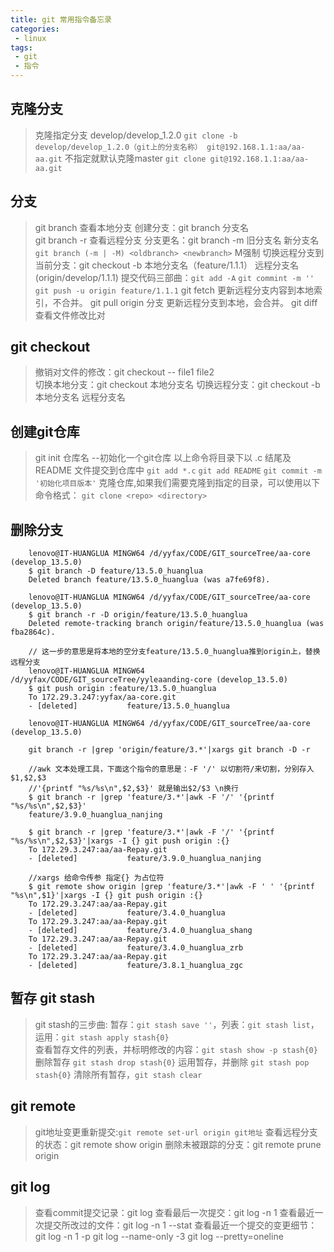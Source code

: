 ```yaml
---
title: git 常用指令备忘录
categories:
 - linux
tags: 
 - git
 - 指令
---
```


## 克隆分支

> 克隆指定分支 develop/develop_1.2.0 `git clone -b develop/develop_1.2.0（git上的分支名称） git@192.168.1.1:aa/aa-aa.git`
> 不指定就默认克隆master `git clone git@192.168.1.1:aa/aa-aa.git`

## 分支

> git branch 查看本地分支
> 创建分支：git branch 分支名  
> git branch -r 查看远程分支
> 分支更名：git branch -m 旧分支名 新分支名 `git branch (-m | -M) <oldbranch> <newbranch>` M强制
> 切换远程分支到当前分支：git checkout -b 本地分支名（feature/1.1.1） 远程分支名(origin/develop/1.1.1)
> 提交代码三部曲：`git add -A`  `git commint -m ''`  `git push -u origin feature/1.1.1`
> git fetch 更新远程分支内容到本地索引，不合并。
> git pull origin 分支 更新远程分支到本地，会合并。
> git diff 查看文件修改比对

## git checkout

> 撤销对文件的修改：git checkout -- file1 file2  
> 切换本地分支：git checkout 本地分支名
> 切换远程分支：git checkout -b 本地分支名 远程分支名

## 创建git仓库

> git init 仓库名 --初始化一个git仓库
> 以上命令将目录下以 .c 结尾及 README 文件提交到仓库中 `git add *.c` `git add README` `git commit -m '初始化项目版本'`
> 克隆仓库,如果我们需要克隆到指定的目录，可以使用以下命令格式： `git clone <repo> <directory>`

## 删除分支

```
    lenovo@IT-HUANGLUA MINGW64 /d/yyfax/CODE/GIT_sourceTree/aa-core (develop_13.5.0)
    $ git branch -D feature/13.5.0_huanglua
    Deleted branch feature/13.5.0_huanglua (was a7fe69f8).

    lenovo@IT-HUANGLUA MINGW64 /d/yyfax/CODE/GIT_sourceTree/aa-core (develop_13.5.0)
    $ git branch -r -D origin/feature/13.5.0_huanglua
    Deleted remote-tracking branch origin/feature/13.5.0_huanglua (was fba2864c).

    // 这一步的意思是将本地的空分支feature/13.5.0_huanglua推到origin上，替换远程分支
    lenovo@IT-HUANGLUA MINGW64 /d/yyfax/CODE/GIT_sourceTree/yyleaanding-core (develop_13.5.0)
    $ git push origin :feature/13.5.0_huanglua
    To 172.29.3.247:yyfax/aa-core.git
    - [deleted]           feature/13.5.0_huanglua

    lenovo@IT-HUANGLUA MINGW64 /d/yyfax/CODE/GIT_sourceTree/aa-core (develop_13.5.0)

    git branch -r |grep 'origin/feature/3.*'|xargs git branch -D -r

    //awk 文本处理工具，下面这个指令的意思是：-F '/' 以切割符/来切割，分别存入$1,$2,$3
    //'{printf "%s/%s\n",$2,$3}' 就是输出$2/$3 \n换行
    $ git branch -r |grep 'feature/3.*'|awk -F '/' '{printf "%s/%s\n",$2,$3}'
    feature/3.9.0_huanglua_nanjing

    $ git branch -r |grep 'feature/3.*'|awk -F '/' '{printf "%s/%s\n",$2,$3}'|xargs -I {} git push origin :{}
    To 172.29.3.247:aa/aa-Repay.git
    - [deleted]           feature/3.9.0_huanglua_nanjing

    //xargs 给命令传参 指定{} 为占位符
    $ git remote show origin |grep 'feature/3.*'|awk -F ' ' '{printf "%s\n",$1}'|xargs -I {} git push origin :{}
    To 172.29.3.247:aa/aa-Repay.git
    - [deleted]           feature/3.4.0_huanglua
    To 172.29.3.247:aa/aa-Repay.git
    - [deleted]           feature/3.4.0_huanglua_shang
    To 172.29.3.247:aa/aa-Repay.git
    - [deleted]           feature/3.4.0_huanglua_zrb
    To 172.29.3.247:aa/aa-Repay.git
    - [deleted]           feature/3.8.1_huanglua_zgc

```

## 暂存 git stash

> git stash的三步曲: 暂存：`git stash save ''`，列表：`git stash list`，运用：`git stash apply stash{0}`  
> 查看暂存文件的列表，并标明修改的内容：`git stash show -p stash{0}`  
> 删除暂存 `git stash drop stash{0}`
> 运用暂存，并删除 `git stash pop stash{0}`
> 清除所有暂存，`git stash clear`

## git remote

> git地址变更重新提交:`git remote set-url origin git地址`
> 查看远程分支的状态：git remote show origin
> 删除未被跟踪的分支：git remote prune origin  

## git log

> 查看commit提交记录：git log
> 查看最后一次提交：git log -n 1
> 查看最近一次提交所改过的文件：git log -n 1 --stat
> 查看最近一个提交的变更细节：git log -n 1 -p
> git log --name-only -3
> git log --pretty=oneline
